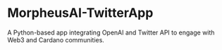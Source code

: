 # MorpheusAI-TwitterApp
A Python-based app integrating OpenAI and Twitter API to engage with Web3 and Cardano communities.
